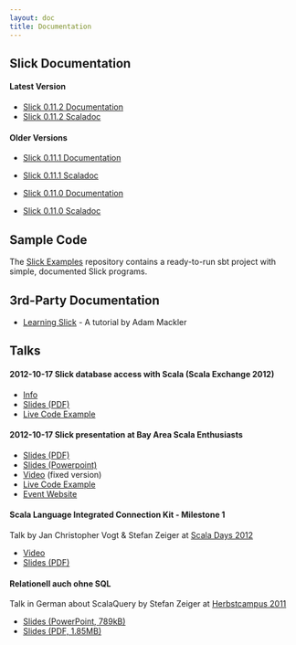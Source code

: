 ```yaml
---
layout: doc
title: Documentation
---
```


## Slick Documentation

#### Latest Version

* [Slick 0.11.2 Documentation](/doc/0.11.2/)
* [Slick 0.11.2 Scaladoc](/doc/0.11.2/api/)

#### Older Versions

* [Slick 0.11.1 Documentation](/doc/0.11.1/)
* [Slick 0.11.1 Scaladoc](/doc/0.11.1/api/)

* [Slick 0.11.0 Documentation](/doc/0.11.0/)
* [Slick 0.11.0 Scaladoc](/doc/0.11.0/api/)

## Sample Code

The [Slick Examples](https://github.com/slick/slick-examples) repository
contains a ready-to-run sbt project with simple, documented Slick programs.

## 3rd-Party Documentation

* [Learning Slick](http://mackler.org/LearningSlick/) - A tutorial by Adam Mackler


## Talks

#### 2012-10-17 Slick database access with Scala (Scala Exchange 2012)

* [Info](http://skillsmatter.com/podcast/scala/slick-database-access-with-scala)
* [Slides (PDF)](/talks/scalax2012/Slick_ScalaExchange_2012.pdf)
* [Live Code Example](https://github.com/szeiger/slick-scalaexchange2012)

#### 2012-10-17 Slick presentation at Bay Area Scala Enthusiasts

* [Slides (PDF)](/talks/2012-10-17_Typesafe-Slick-presentation-at-BASE/2012-10-17_Typesafe-Slick-presentation-at-BASE.pdf)
* [Slides (Powerpoint)](/talks/2012-10-17_Typesafe-Slick-presentation-at-BASE/2012-10-17_Typesafe-Slick-presentation-at-BASE.pptx)
* [Video](http://www.youtube.com/watch?v=mJ_mnEwZMR0) (fixed version)
* [Live Code Example](https://github.com/cvogt/slick-presentation/tree/71f16c23fbb4b6737336ae03eb23a87658a88af8/)
* [Event Website](http://www.meetup.com/Bay-Area-Scala-Enthusiasts/events/80269142/)

#### Scala Language Integrated Connection Kit - Milestone 1

Talk by Jan Christopher Vogt & Stefan Zeiger at [Scala Days 2012](http://days2012.scala-lang.org/)

* [Video](http://skillsmatter.com/podcast/scala/scala-language-integrated-connection-kit)
* [Slides (PDF)](/talks/scaladays2012/ScalaDays2012-SLICK.pdf)

#### Relationell auch ohne SQL

Talk in German about ScalaQuery by Stefan Zeiger at
[Herbstcampus 2011](http://www.herbstcampus.de/hc11/index.html)

* [Slides (PowerPoint, 789kB)](/talks/herbstcampus2011/Relationell%20auch%20ohne%20SQL.pptx)
* [Slides (PDF, 1.85MB)](/talks/herbstcampus2011/Relationell%20auch%20ohne%20SQL.pdf)
